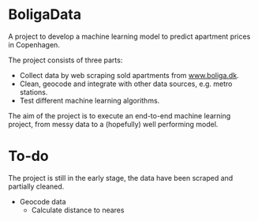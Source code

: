 # BoligaData

A project to develop a machine learning model to predict apartment prices in Copenhagen.

The project consists of three parts:
 - Collect data by web scraping sold apartments from www.boliga.dk.
 - Clean, geocode and integrate with other data sources, e.g. metro stations.
 - Test different machine learning algorithms.

The aim of the project is to execute an end-to-end machine learning project, from messy data to a (hopefully) well performing model. 

# To-do
The project is still in the early stage, the data have been scraped and partially cleaned. 


- Geocode data
   - Calculate distance to neares
